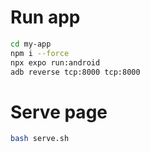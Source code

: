 # Run app

```bash
cd my-app
npm i --force
npx expo run:android
adb reverse tcp:8000 tcp:8000
```

# Serve page

```bash
bash serve.sh
```
